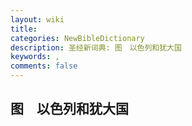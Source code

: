 ```yaml
---
layout: wiki
title: 
categories: NewBibleDictionary
description: 圣经新词典: 图　以色列和犹大国
keywords: , 
comments: false
---
```


## 图　以色列和犹大国








